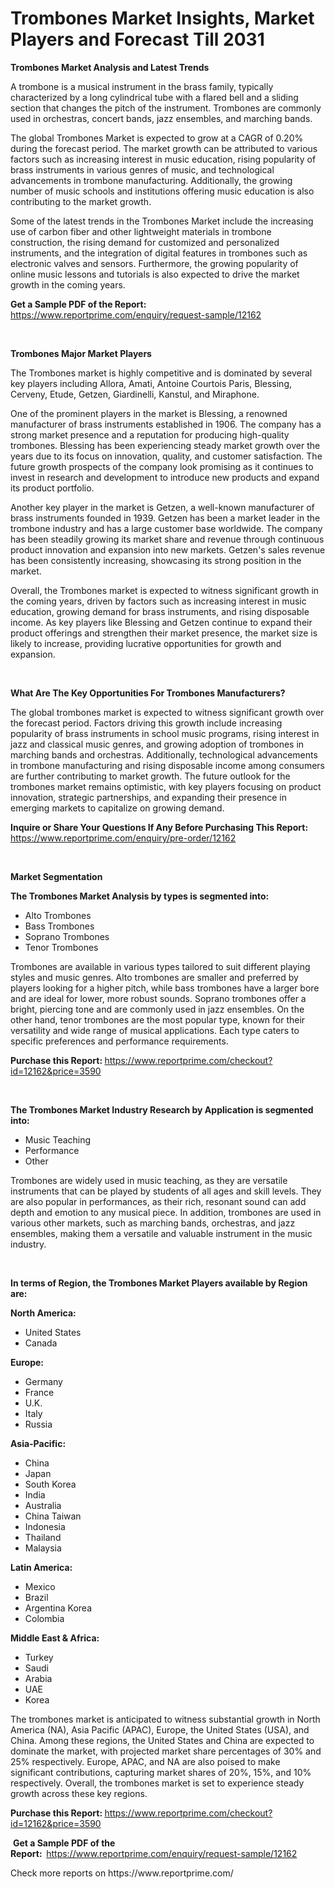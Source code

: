 <p><h1>Trombones Market Insights, Market Players and Forecast Till 2031</h1></p><p><strong>Trombones Market Analysis and Latest Trends</strong></p>
<p><p>A trombone is a musical instrument in the brass family, typically characterized by a long cylindrical tube with a flared bell and a sliding section that changes the pitch of the instrument. Trombones are commonly used in orchestras, concert bands, jazz ensembles, and marching bands.</p><p>The global Trombones Market is expected to grow at a CAGR of 0.20% during the forecast period. The market growth can be attributed to various factors such as increasing interest in music education, rising popularity of brass instruments in various genres of music, and technological advancements in trombone manufacturing. Additionally, the growing number of music schools and institutions offering music education is also contributing to the market growth.</p><p>Some of the latest trends in the Trombones Market include the increasing use of carbon fiber and other lightweight materials in trombone construction, the rising demand for customized and personalized instruments, and the integration of digital features in trombones such as electronic valves and sensors. Furthermore, the growing popularity of online music lessons and tutorials is also expected to drive the market growth in the coming years.</p></p>
<p><strong>Get a Sample PDF of the Report:&nbsp;</strong> <a href="https://www.reportprime.com/enquiry/request-sample/12162">https://www.reportprime.com/enquiry/request-sample/12162</a></p>
<p>&nbsp;</p>
<p><strong>Trombones Major Market Players</strong></p>
<p><p>The Trombones market is highly competitive and is dominated by several key players including Allora, Amati, Antoine Courtois Paris, Blessing, Cerveny, Etude, Getzen, Giardinelli, Kanstul, and Miraphone.</p><p>One of the prominent players in the market is Blessing, a renowned manufacturer of brass instruments established in 1906. The company has a strong market presence and a reputation for producing high-quality trombones. Blessing has been experiencing steady market growth over the years due to its focus on innovation, quality, and customer satisfaction. The future growth prospects of the company look promising as it continues to invest in research and development to introduce new products and expand its product portfolio.</p><p>Another key player in the market is Getzen, a well-known manufacturer of brass instruments founded in 1939. Getzen has been a market leader in the trombone industry and has a large customer base worldwide. The company has been steadily growing its market share and revenue through continuous product innovation and expansion into new markets. Getzen's sales revenue has been consistently increasing, showcasing its strong position in the market.</p><p>Overall, the Trombones market is expected to witness significant growth in the coming years, driven by factors such as increasing interest in music education, growing demand for brass instruments, and rising disposable income. As key players like Blessing and Getzen continue to expand their product offerings and strengthen their market presence, the market size is likely to increase, providing lucrative opportunities for growth and expansion.</p></p>
<p>&nbsp;</p>
<p><strong>What Are The Key Opportunities For Trombones Manufacturers?</strong></p>
<p><p>The global trombones market is expected to witness significant growth over the forecast period. Factors driving this growth include increasing popularity of brass instruments in school music programs, rising interest in jazz and classical music genres, and growing adoption of trombones in marching bands and orchestras. Additionally, technological advancements in trombone manufacturing and rising disposable income among consumers are further contributing to market growth. The future outlook for the trombones market remains optimistic, with key players focusing on product innovation, strategic partnerships, and expanding their presence in emerging markets to capitalize on growing demand.</p></p>
<p><strong>Inquire or Share Your Questions If Any Before Purchasing This Report:</strong> <a href="https://www.reportprime.com/enquiry/pre-order/12162">https://www.reportprime.com/enquiry/pre-order/12162</a></p>
<p>&nbsp;</p>
<p><strong>Market Segmentation</strong></p>
<p><strong>The Trombones Market Analysis by types is segmented into:</strong></p>
<p><ul><li>Alto Trombones</li><li>Bass Trombones</li><li>Soprano Trombones</li><li>Tenor Trombones</li></ul></p>
<p><p>Trombones are available in various types tailored to suit different playing styles and music genres. Alto trombones are smaller and preferred by players looking for a higher pitch, while bass trombones have a larger bore and are ideal for lower, more robust sounds. Soprano trombones offer a bright, piercing tone and are commonly used in jazz ensembles. On the other hand, tenor trombones are the most popular type, known for their versatility and wide range of musical applications. Each type caters to specific preferences and performance requirements.</p></p>
<p><strong>Purchase this Report:&nbsp;</strong><a href="https://www.reportprime.com/checkout?id=12162&price=3590">https://www.reportprime.com/checkout?id=12162&price=3590</a></p>
<p>&nbsp;</p>
<p><strong>The Trombones Market Industry Research by Application is segmented into:</strong></p>
<p><ul><li>Music Teaching</li><li>Performance</li><li>Other</li></ul></p>
<p><p>Trombones are widely used in music teaching, as they are versatile instruments that can be played by students of all ages and skill levels. They are also popular in performances, as their rich, resonant sound can add depth and emotion to any musical piece. In addition, trombones are used in various other markets, such as marching bands, orchestras, and jazz ensembles, making them a versatile and valuable instrument in the music industry.</p></p>
<p>&nbsp;</p>
<p><strong>In terms of Region, the Trombones Market Players available by Region are:</strong></p>
<p>
    <p> <strong> North America: </strong>
        <ul>
            <li>United States</li>
            <li>Canada</li>
        </ul>
        </p> 
    <p> <strong> Europe: </strong>
        <ul>
            <li>Germany</li>
            <li>France</li>
            <li>U.K.</li>
            <li>Italy</li>
            <li>Russia</li>
        </ul>
        </p> 
    <p> <strong> Asia-Pacific: </strong>
        <ul>
            <li>China</li>
            <li>Japan</li>
            <li>South Korea</li>
            <li>India</li>
            <li>Australia</li>
            <li>China Taiwan</li>
            <li>Indonesia</li>
            <li>Thailand</li>
            <li>Malaysia</li>
        </ul>
        </p> 
    <p> <strong> Latin America: </strong>
        <ul>
            <li>Mexico</li>
            <li>Brazil</li>
            <li>Argentina Korea</li>
            <li>Colombia</li>
        </ul>
        </p> 
    <p> <strong> Middle East & Africa: </strong>
        <ul>
            <li>Turkey</li>
            <li>Saudi</li>
            <li>Arabia</li>
            <li>UAE</li>
            <li>Korea</li>
        </ul>
    </p>
    </p>
<p><p>The trombones market is anticipated to witness substantial growth in North America (NA), Asia Pacific (APAC), Europe, the United States (USA), and China. Among these regions, the United States and China are expected to dominate the market, with projected market share percentages of 30% and 25% respectively. Europe, APAC, and NA are also poised to make significant contributions, capturing market shares of 20%, 15%, and 10% respectively. Overall, the trombones market is set to experience steady growth across these key regions.</p></p>
<p><strong>Purchase this Report: </strong><a href="https://www.reportprime.com/checkout?id=12162&price=3590">https://www.reportprime.com/checkout?id=12162&price=3590</a></p>
<p>&nbsp;<strong>Get a Sample PDF of the Report:&nbsp;&nbsp;</strong><a href="https://www.reportprime.com/enquiry/request-sample/12162">https://www.reportprime.com/enquiry/request-sample/12162</a></p>
<p><strong></strong></p>
<p>Check more reports on https://www.reportprime.com/</p>